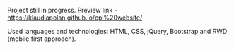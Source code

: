 Project still in progress. Preview link - https://klaudiapolan.github.io/cpl%20website/

Used languages and technologies: HTML, CSS, jQuery, Bootstrap and RWD (mobile first approach).
